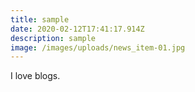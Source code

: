 ```yaml
---
title: sample
date: 2020-02-12T17:41:17.914Z
description: sample
image: /images/uploads/news_item-01.jpg
---
```

I love blogs.
